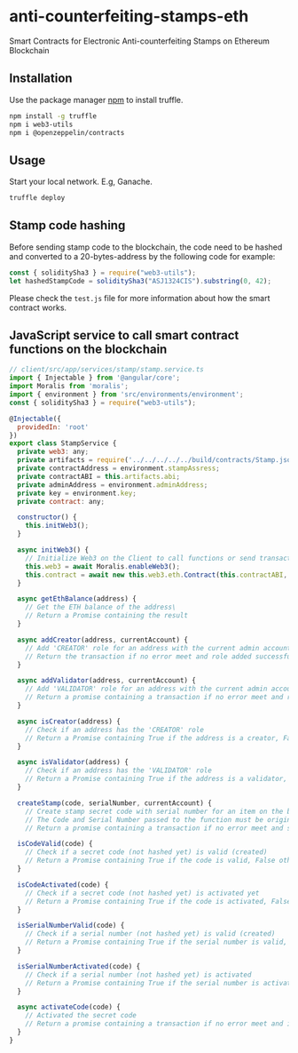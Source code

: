 # anti-counterfeiting-stamps-eth

Smart Contracts for Electronic Anti-counterfeiting Stamps on Ethereum Blockchain

## Installation

Use the package manager [npm](https://nodejs.org/en/) to install truffle.

```bash
npm install -g truffle
npm i web3-utils
npm i @openzeppelin/contracts
```

## Usage

Start your local network. E.g, Ganache.

```bash
truffle deploy
```

## Stamp code hashing
Before sending stamp code to the blockchain, the code need to be hashed and converted to a 20-bytes-address by the following code for example:

```javascript
const { soliditySha3 } = require("web3-utils");
let hashedStampCode = soliditySha3("ASJ1324CIS").substring(0, 42);
```
Please check the `test.js` file for more information about how the smart contract works.

## JavaScript service to call smart contract functions on the blockchain
```javascript
// client/src/app/services/stamp/stamp.service.ts
import { Injectable } from '@angular/core';
import Moralis from 'moralis';
import { environment } from 'src/environments/environment';
const { soliditySha3 } = require("web3-utils");

@Injectable({
  providedIn: 'root'
})
export class StampService {
  private web3: any;
  private artifacts = require('../../../../../build/contracts/Stamp.json');
  private contractAddress = environment.stampAssress;
  private contractABI = this.artifacts.abi;
  private adminAddress = environment.adminAddress;
  private key = environment.key;
  private contract: any; 

  constructor() { 
    this.initWeb3();
  }

  async initWeb3() {
    // Initialize Web3 on the Client to call functions or send transactions
    this.web3 = await Moralis.enableWeb3();
    this.contract = await new this.web3.eth.Contract(this.contractABI, this.contractAddress);
  }

  async getEthBalance(address) {
    // Get the ETH balance of the address\
    // Return a Promise containing the result
  }

  async addCreator(address, currentAccount) {
    // Add 'CREATOR' role for an address with the current admin account
    // Return the transaction if no error meet and role added successfully
  }

  async addValidator(address, currentAccount) {
    // Add 'VALIDATOR' role for an address with the current admin account
    // Return a promise containing a transaction if no error meet and role added successfully
  }

  async isCreator(address) {
    // Check if an address has the 'CREATOR' role
    // Return a Promise containing True if the address is a creator, False otherwise
  }

  async isValidator(address) {
    // Check if an address has the 'VALIDATOR' role
    // Return a Promise containing True if the address is a validator, False otherwise
  }

  createStamp(code, serialNumber, currentAccount) {
    // Create stamp secret code with serial number for an item on the blockchain
    // The Code and Serial Number passed to the function must be original (not hashed yet)
    // Return a promise containing a transaction if no error meet and stamp created successfully

  isCodeValid(code) {
    // Check if a secret code (not hashed yet) is valid (created)
    // Return a Promise containing True if the code is valid, False otherwise
  }

  isCodeActivated(code) {
    // Check if a secret code (not hashed yet) is activated yet
    // Return a Promise containing True if the code is activated, False otherwise
  }

  isSerialNumberValid(code) {
    // Check if a serial number (not hashed yet) is valid (created)
    // Return a Promise containing True if the serial number is valid, False otherwise
  }

  isSerialNumberActivated(code) {
    // Check if a serial number (not hashed yet) is activated
    // Return a Promise containing True if the serial number is activated, False otherwise
  }

  async activateCode(code) {
    // Activated the secret code
    // Return a promise containing a transaction if no error meet and item activated successfully
  }
}

```
